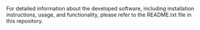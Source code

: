 For detailed information about the developed software, including installation instructions, usage, and functionality, please refer to the README.txt file in this repository.
